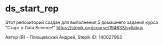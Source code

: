 # ds_start_rep

Этот репозиторий создан для выполнения 5 домашнего задания курса "Старт в Data Science!" https://stepik.org/course/194633/syllabus

Автор (Я) - Плющевский Андрей, Stepik ID: 140027963